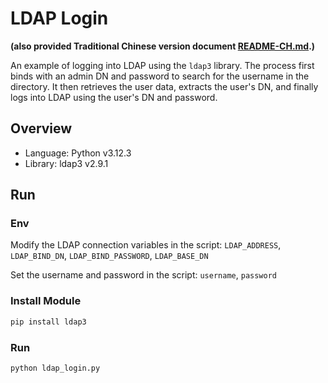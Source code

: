 # LDAP Login


**(also provided Traditional Chinese version document [README-CH.md](README-CH.md).)**

An example of logging into LDAP using the `ldap3` library. The process first binds with an admin DN and password to search for the username in the directory. It then retrieves the user data, extracts the user's DN, and finally logs into LDAP using the user's DN and password.

## Overview

- Language: Python v3.12.3
- Library: ldap3 v2.9.1

## Run

### Env

Modify the LDAP connection variables in the script: `LDAP_ADDRESS`, `LDAP_BIND_DN`, `LDAP_BIND_PASSWORD`, `LDAP_BASE_DN`  

Set the username and password in the script: `username`, `password`

### Install Module
```bash
pip install ldap3
```

### Run
```bash
python ldap_login.py
```